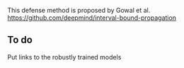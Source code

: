 This defense method is proposed by Gowal et al.
https://github.com/deepmind/interval-bound-propagation

## To do
Put links to the robustly trained models
